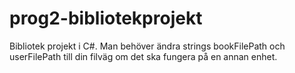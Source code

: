 # prog2-bibliotekprojekt
Bibliotek projekt i C#. 
Man behöver ändra strings bookFilePath och userFilePath till din filväg om det ska fungera på en annan enhet.
